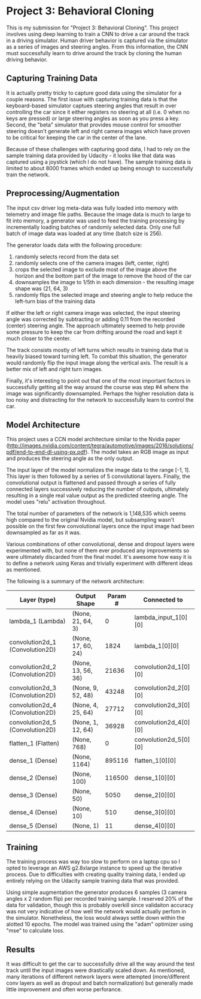 # Project 3: Behavioral Cloning

This is my submission for "Project 3: Behavioral Cloning". This project involves using deep learning to train a CNN to drive a car around the track in a driving simulator. Human driver behavior is captured via the simulator as a series of images and steering angles. From this information, the CNN must successfully learn to drive around the track by cloning the human driving behavior.

## Capturing Training Data

It is actually pretty tricky to capture good data using the simulator for a couple reasons. The first issue with capturing training data is that the keyboard-based simulator captues steering angles that result in over controlling the car since it either registers no steering at all (i.e. 0 when no keys are pressed) or large steering angles as soon as you press a key. Second, the "beta" simulator that provides mouse control for smoother steering doesn't generate left and right camera images which have proven to be critical for keeping the car in the center of the lane. 

Because of these challenges with capturing good data, I had to rely on the sample training data provided by Udacity  - it looks like that data was captured using a joystick (which I do not have). The sample training data is limited to about 8000 frames which ended up being enough to successfully train the network.

## Preprocessing/Augmentation

The input csv driver log meta-data was fully loaded into memory with telemetry and image file paths. Because the image data is much to large to fit into memory, a generator was used to feed the training processing by incrementally loading batches of randomly selected data. Only one full batch of image data was loaded at any time (batch size is 256). 

The generator loads data with the following procedure:
1. randomly selects record from the data set
2. randomly selects one of the camera images (left, center, right)
3. crops the selected image to exclude most of the image above the horizon and the bottom part of the image to remove the hood of the car
4. downsamples the image to 1/5th in each dimension - the resulting image shape was (21, 64, 3)
5. randomly flips the selected image and steering angle to help reduce the left-turn bias of the training data

If either the left or right camera image was selected, the input steering angle was corrected by subtracting or adding 0.11 from the recorded (center) steering angle. The approach ultimately seemed to help provide some pressure to keep the car from drifting around the road and kept it much closer to the center.

The track consists mostly of left turns which results in training data that is heavily biased toward turning left. To combat this situation, the generator would randomly flip the input image along the vertical axis. The result is a better mix of left and right turn images.

Finally, it's interesting to point out that one of the most important factors in successfully getting all the way around the course was step #4 where the image was significantly downsampled. Perhaps the higher resolution data is too noisy and distracting for the network to successfully learn to control the car.

## Model Architecture

This project uses a CCN model architecture similar to the Nvidia paper (http://images.nvidia.com/content/tegra/automotive/images/2016/solutions/pdf/end-to-end-dl-using-px.pdf). The model takes an RGB image as input and produces the steering angle as the only output.

The input layer of the model normalizes the image data to the range [-1, 1]. This layer is then followed by a series of 5 convolutional layers. Finally, the convolutional output is flattened and passed through a series of fully connected layers successively reducing the number of outputs, ultimately resulting in a single real value output as the predicted steering angle. The model uses "relu" activation throughout. 

The total number of parameters of the network is 1,148,535 which seems high compared to the original Nvidia model, but subsampling wasn't possible on the first few convolutional layers once the input image had been downsampled as far as it was.

Various combinations of other convolutional, dense and dropout layers were experimented with, but none of them ever produced any improvements so were ultimately discarded from the final model. It's awesome how easy it is to define a network using Keras and trivially experiment with different ideas as mentioned.

The following is a summary of the network architecture:

| Layer (type) | Output Shape | Param # | Connected to |
|--------------|--------------|---------|--------------|
| lambda_1 (Lambda) | (None, 21, 64, 3) | 0 | lambda_input_1[0][0] |
| convolution2d_1 (Convolution2D) | (None, 17, 60, 24) | 1824 | lambda_1[0][0] |
| convolution2d_2 (Convolution2D) | (None, 13, 56, 36) | 21636 | convolution2d_1[0][0] |
| convolution2d_3 (Convolution2D) | (None, 9, 52, 48)  | 43248 | convolution2d_2[0][0] |
| convolution2d_4 (Convolution2D) | (None, 4, 25, 64)  | 27712 | convolution2d_3[0][0] |
| convolution2d_5 (Convolution2D) | (None, 1, 12, 64)  | 36928 | convolution2d_4[0][0] |
| flatten_1 (Flatten) | (None, 768) | 0 | convolution2d_5[0][0] |
| dense_1 (Dense) | (None, 1164) | 895116 | flatten_1[0][0]|
| dense_2 (Dense) | (None, 100)  | 116500 | dense_1[0][0]  |
| dense_3 (Dense) | (None, 50)   | 5050   | dense_2[0][0]  |
| dense_4 (Dense) | (None, 10)   | 510    | dense_3[0][0]  |
| dense_5 (Dense) | (None, 1)    | 11     | dense_4[0][0]  |

## Training

The training process was way too slow to perform on a laptop cpu so I opted to leverage an AWS g2.8xlarge instance to speed up the iterative process. Due to difficulties with creating quality training data, I ended up entirely relying on the Udacity sample training data that was provided.

Using simple augmentation the generator produces 6 samples (3 camera angles x 2 random flip) per recorded training sample. I reserved 20% of the data for validation, though this is probably overkill since validaiton accuracy was not very indicative of how well the network would actually perfom in the simulator. Nonetheless, the loss would always settle down within the alotted 10 epochs. The model was trained using the "adam" optimizer using "mse" to calculate loss.

## Results

It was difficult to get the car to successfully drive all the way around the test track until the input images were drastically scaled down. As mentioned, many iterations of different network layers were attempted (more/different conv layers as well as dropout and batch normalization) but generally made little improvement and often worse perforance.
